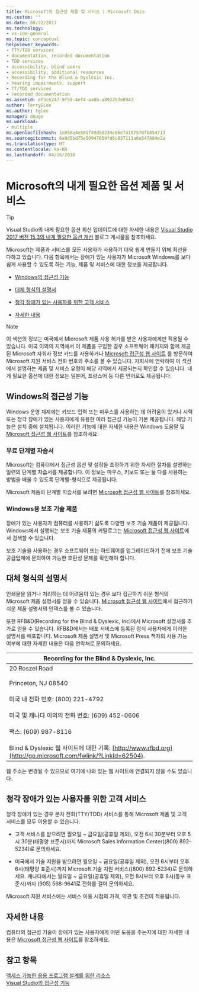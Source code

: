 ```yaml
---
title: Microsoft의 접근성 제품 및 서비스 | Microsoft Docs
ms.custom: ''
ms.date: 08/22/2017
ms.technology:
- vs-ide-general
ms.topic: conceptual
helpviewer_keywords:
- TTY/TDD services
- documentation, recorded documentation
- TDD services
- accessibility, blind users
- accessibility, additional resources
- Recording for the Blind & Dyslexic Inc.
- hearing impairments, support
- TT/TDD services
- recorded documentation
ms.assetid: ef3c6247-9f59-4ef4-aa8b-a8922b3e0943
author: TerryGLee
ms.author: tglee
manager: douge
ms.workload:
- multiple
ms.openlocfilehash: 1e058a4e501f49d58239c86e74157570fb854713
ms.sourcegitcommit: 6a9d5bd75e50947659fd6c837111a6a547884e2a
ms.translationtype: HT
ms.contentlocale: ko-KR
ms.lasthandoff: 04/16/2018
---
```

# <a name="accessibility-products-and-services-from-microsoft"></a>Microsoft의 내게 필요한 옵션 제품 및 서비스
> [!TIP]
> Visual Studio의 내게 필요한 옵션 최신 업데이트에 대한 자세한 내용은 [Visual Studio 2017 버전 15.3의 내게 필요한 옵션 개선](https://blogs.msdn.microsoft.com/visualstudio/2017/08/14/accessibility-improvements-in-visual-studio-2017-version-15-3/) 블로그 게시물을 참조하세요.

Microsoft는 제품과 서비스를 모든 사용자가 사용하기 더욱 쉽게 만들기 위해 최선을 다하고 있습니다. 다음 항목에서는 장애가 있는 사용자가 Microsoft Windows를 보다 쉽게 사용할 수 있도록 하는 기능, 제품 및 서비스에 대한 정보를 제공합니다.  

-   [Windows의 접근성 기능](../../ide/reference/accessibility-products-and-services-from-microsoft.md#windows)  

-   [대체 형식의 설명서](../../ide/reference/accessibility-products-and-services-from-microsoft.md#altfortmats)  

-   [청각 장애가 있는 사용자를 위한 고객 서비스](../../ide/reference/accessibility-products-and-services-from-microsoft.md#hearing)  

-   [자세한 내용](../../ide/reference/accessibility-products-and-services-from-microsoft.md#moreinfo)  

> [!NOTE]
>  이 섹션의 정보는 미국에서 Microsoft 제품 사용 허가를 받은 사용자에게만 적용될 수 있습니다. 미국 이외의 지역에서 이 제품을 구입한 경우 소프트웨어 패키지와 함께 제공된 Microsoft 자회사 정보 카드를 사용하거나 [Microsoft 접근성 웹 사이트](http://go.microsoft.com/fwlink/?LinkId=8431) 를 방문하여 Microsoft 지원 서비스 전화 번호와 주소를 볼 수 있습니다. 자회사에 연락하여 이 섹션에서 설명하는 제품 및 서비스 유형이 해당 지역에서 제공되는지 확인할 수 있습니다. 내게 필요한 옵션에 대한 정보는 일본어, 프랑스어 등 다른 언어로도 제공됩니다.  

##  <a name="windows"></a> Windows의 접근성 기능  
 Windows 운영 체제에는 키보드 입력 또는 마우스를 사용하는 데 어려움이 있거나 시력 또는 청각 장애가 있는 사용자에게 유용한 여러 접근성 기능이 기본 제공됩니다. 해당 기능은 설치 중에 설치됩니다. 이러한 기능에 대한 자세한 내용은 Windows 도움말 및 [Microsoft 접근성 웹 사이트](http://go.microsoft.com/fwlink/?LinkId=8431)를 참조하세요.  

### <a name="free-step-by-step-tutorials"></a>무료 단계별 자습서  
 Microsoft는 컴퓨터에서 접근성 옵션 및 설정을 조정하기 위한 자세한 절차를 설명하는 일련의 단계별 자습서를 제공합니다. 이 정보는 마우스, 키보드 또는 둘 다를 사용하는 방법을 배울 수 있도록 단계별-형식으로 제공됩니다.  

 Microsoft 제품의 단계별 자습서를 보려면 [Microsoft 접근성 웹 사이트](http://go.microsoft.com/fwlink/?LinkId=8431)를 참조하세요.  

### <a name="assistive-technology-products-for-windows"></a>Windows용 보조 기술 제품  
 장애가 있는 사용자가 컴퓨터를 사용하기 쉽도록 다양한 보조 기술 제품이 제공됩니다. Windows에서 실행되는 보조 기술 제품의 카탈로그는 [Microsoft 접근성 웹 사이트](http://go.microsoft.com/fwlink/?LinkId=8431)에서 검색할 수 있습니다.  

 보조 기술을 사용하는 경우 소프트웨어 또는 하드웨어를 업그레이드하기 전에 보조 기술 공급업체에 문의하여 가능한 호환성 문제를 확인해야 합니다.  

##  <a name="altfortmats"></a> 대체 형식의 설명서  
 인쇄물을 읽거나 처리하는 데 어려움이 있는 경우 보다 접근하기 쉬운 형식의 Microsoft 제품 설명서를 얻을 수 있습니다. [Microsoft 접근성 웹 사이트](http://go.microsoft.com/fwlink/?LinkId=8431)에서 접근하기 쉬운 제품 설명서의 인덱스를 볼 수 있습니다.  

 또한 RFB&D(Recording for the Blind & Dyslexic, Inc)에서 Microsoft 설명서를 추가로 얻을 수 있습니다. RFB&D에서는 배포 서비스에 등록된 정식 사용자에게 이러한 설명서를 배포합니다. Microsoft 제품 설명서 및 Microsoft Press 책자의 사용 가능 여부에 대한 자세한 내용은 다음 연락처로 문의하세요.  

|Recording for the Blind & Dyslexic, Inc.|  
|----------------------------------------------|  
|20 Roszel Road<br /><br /> Princeton, NJ 08540<br /><br /> 미국 내 전화 번호: (800) 221-4792<br /><br /> 미국 및 캐나다 이외의 전화 번호: (609) 452-0606<br /><br /> 팩스: (609) 987-8116<br /><br /> Blind & Dyslexic 웹 사이트에 대한 기록: [http://www.rfbd.org](http://go.microsoft.com/fwlink/?LinkId=62504).|  

 웹 주소는 변경될 수 있으므로 여기에 나와 있는 웹 사이트에 연결되지 않을 수도 있습니다.  

##  <a name="hearing"></a> 청각 장애가 있는 사용자를 위한 고객 서비스  
 청각 장애가 있는 경우 문자 전화(TTY/TDD) 서비스를 통해 Microsoft 제품 및 고객 서비스를 모두 이용할 수 있습니다.  

-   고객 서비스를 받으려면 월요일 ~ 금요일(공휴일 제외), 오전 6시 30분부터 오후 5시 30분(태평양 표준시)까지 Microsoft Sales Information Center((800) 892-5234)로 문의하세요.  

-   미국에서 기술 지원을 받으려면 월요일 ~ 금요일(공휴일 제외), 오전 6시부터 오후 6시(태평양 표준시)까지 Microsoft 기술 지원 서비스((800) 892-5234)로 문의하세요. 캐나다에서는 월요일 ~ 금요일(공휴일 제외), 오전 8시부터 오후 8시(동부 표준시)까지 (905) 568-9641로 전화를 걸어 문의하세요.  

 Microsoft 지원 서비스에는 서비스 이용 시점의 가격, 약관 및 조건이 적용됩니다.  

##  <a name="moreinfo"></a> 자세한 내용  
 컴퓨터의 접근성 기술이 장애가 있는 사용자에게 어떤 도움을 주는지에 대한 자세한 내용은 [Microsoft 접근성 웹 사이트](http://go.microsoft.com/fwlink/?LinkId=8431)를 참조하세요.  

## <a name="see-also"></a>참고 항목  
 [액세스 가능한 응용 프로그램 설계를 위한 리소스](../../ide/reference/resources-for-designing-accessible-applications.md)   
 [Visual Studio의 접근성 기능](../../ide/reference/accessibility-features-of-visual-studio.md)
